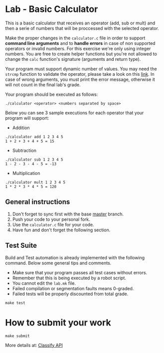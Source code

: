 Lab - Basic Calculator
======================
This is a basic calculator that receives an operator (add, sub or
mult) and then a serie of numbers that will be proccessed with the
selected operator.

Make the proper changes in the `calculator.c` file in order to support
**command line arguments** and to **handle errors** in case of non supported
operators or invalid numbers. For this exercise we're only using
integer numbers. You are free to create helper functions but you're
not allowed to change the `calc` function's signature (arguments and
return type).

Your program must support dynamic number of values. You may need the
`strcmp` function to validate the operator, please take a look on this
[link](https://man7.org/linux/man-pages/man3/strcmp.3.html). In case
of wrong arguments, you must print the error message, otherwise it will
not count in the final lab's grade.


Your program should be executed as follows:

```
./calculator <operator> <numbers separated by space>
```

Below you can see 3 sample executions for each operator that your
program will support:


- Addition
```
./calculator add 1 2 3 4 5
1 + 2 + 3 + 4 + 5 = 15
```

- Subtraction
```
./calculator sub 1 2 3 4 5
1 - 2 - 3 - 4 - 5 = -13
```

- Multiplication
```
./calculator mult 1 2 3 4 5
1 * 2 * 3 * 4 * 5 = 120
```



General instructions
--------------------
1. Don't forget to sync first with the base [master](https://github.com/CodersSquad/ap-labs) branch.
2. Push your code to your personal fork.
3. Use the  `calculator.c` file for your code.
4. Have fun and don't forget the following section.


Test Suite
----------
Build and Test automation is already implemented with the following command. Below some general tips and comments.

- Make sure that your program passes all test cases without errors.
- Remember that this is being executed by a robot script.
- You cannot edit the `lab.mk` file.
- Failed compilation or segmentation faults means 0-graded.
- Failed tests will be properly discounted from total grade.

```
make test
```

How to submit your work
=======================
```
make submit
```
More details at: [Classify API](../../classify.md#submit-a-lab-to-classify)